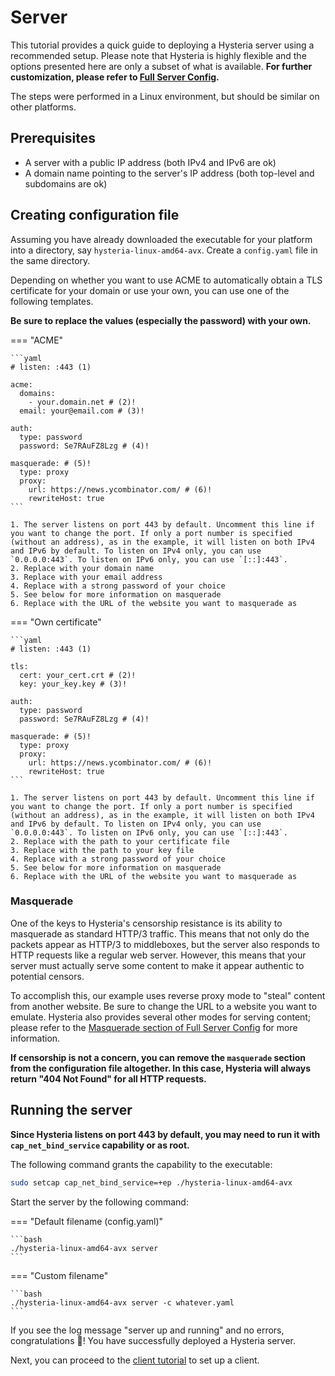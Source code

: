 # Server

This tutorial provides a quick guide to deploying a Hysteria server using a recommended setup. Please note that Hysteria is highly flexible and the options presented here are only a subset of what is available. **For further customization, please refer to [Full Server Config](../advanced/Full-Server-Config.md).**

The steps were performed in a Linux environment, but should be similar on other platforms.

## Prerequisites

- A server with a public IP address (both IPv4 and IPv6 are ok)
- A domain name pointing to the server's IP address (both top-level and subdomains are ok)

## Creating configuration file

Assuming you have already downloaded the executable for your platform into a directory, say `hysteria-linux-amd64-avx`. Create a `config.yaml` file in the same directory.

Depending on whether you want to use ACME to automatically obtain a TLS certificate for your domain or use your own, you can use one of the following templates.

**Be sure to replace the values (especially the password) with your own.**

=== "ACME"

    ```yaml
    # listen: :443 (1)

    acme:
      domains:
        - your.domain.net # (2)!
      email: your@email.com # (3)!

    auth:
      type: password
      password: Se7RAuFZ8Lzg # (4)!

    masquerade: # (5)!
      type: proxy
      proxy:
        url: https://news.ycombinator.com/ # (6)!
        rewriteHost: true
    ```

    1. The server listens on port 443 by default. Uncomment this line if you want to change the port. If only a port number is specified (without an address), as in the example, it will listen on both IPv4 and IPv6 by default. To listen on IPv4 only, you can use `0.0.0.0:443`. To listen on IPv6 only, you can use `[::]:443`.
    2. Replace with your domain name
    3. Replace with your email address
    4. Replace with a strong password of your choice
    5. See below for more information on masquerade
    6. Replace with the URL of the website you want to masquerade as

=== "Own certificate"

    ```yaml
    # listen: :443 (1)

    tls:
      cert: your_cert.crt # (2)!
      key: your_key.key # (3)!

    auth:
      type: password
      password: Se7RAuFZ8Lzg # (4)!

    masquerade: # (5)!
      type: proxy
      proxy:
        url: https://news.ycombinator.com/ # (6)!
        rewriteHost: true
    ```

    1. The server listens on port 443 by default. Uncomment this line if you want to change the port. If only a port number is specified (without an address), as in the example, it will listen on both IPv4 and IPv6 by default. To listen on IPv4 only, you can use `0.0.0.0:443`. To listen on IPv6 only, you can use `[::]:443`.
    2. Replace with the path to your certificate file
    3. Replace with the path to your key file
    4. Replace with a strong password of your choice
    5. See below for more information on masquerade
    6. Replace with the URL of the website you want to masquerade as

### Masquerade

One of the keys to Hysteria's censorship resistance is its ability to masquerade as standard HTTP/3 traffic. This means that not only do the packets appear as HTTP/3 to middleboxes, but the server also responds to HTTP requests like a regular web server. However, this means that your server must actually serve some content to make it appear authentic to potential censors.

To accomplish this, our example uses reverse proxy mode to "steal" content from another website. Be sure to change the URL to a website you want to emulate. Hysteria also provides several other modes for serving content; please refer to the [Masquerade section of Full Server Config](../advanced/Full-Server-Config.md#masquerade) for more information.

**If censorship is not a concern, you can remove the `masquerade` section from the configuration file altogether. In this case, Hysteria will always return "404 Not Found" for all HTTP requests.**

## Running the server

**Since Hysteria listens on port 443 by default, you may need to run it with `cap_net_bind_service` capability or as root.**

The following command grants the capability to the executable:

```bash
sudo setcap cap_net_bind_service=+ep ./hysteria-linux-amd64-avx
```

Start the server by the following command:

=== "Default filename (config.yaml)"

    ```bash
    ./hysteria-linux-amd64-avx server
    ```

=== "Custom filename"

    ```bash
    ./hysteria-linux-amd64-avx server -c whatever.yaml
    ```

If you see the log message "server up and running" and no errors, congratulations 🎉! You have successfully deployed a Hysteria server.

Next, you can proceed to the [client tutorial](Client.md) to set up a client.
